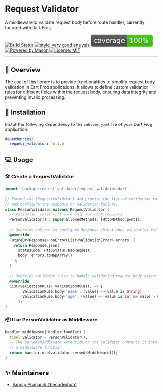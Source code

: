 # Request Validator

A middleware to validate request body before route handler, currently focused with Dart Frog.

[![Build Status][build_status_badge]][build_status_link]
[![style: very good analysis][very_good_analysis_badge]][very_good_analysis_link]
[![Code Coverage][coverage_badge]](https://github.com/thecodexhub/request-validator/actions)
[![Powered by Mason][mason_badge]][mason_link]
[![License: MIT][license_badge]][license_link]

---

## 🧭 Overview

The goal of this library is to provide functionalities to simplify request body validation in Dart Frog applications. It allows to define custom validation rules for different fields within the request body, ensuring data integrity and preventing invalid processing.

## 🚧 Installation

Install the following dependency to the `pubspec.yaml` file of your Dart Frog application:

```yaml
dependencies:
  request_validator: ^0.1.0
```

## 💻 Usage

### 🛠️ Create a RequestValidator

```dart
import 'package:request_validator/request_validator.dart';

// Extend the [RequestValidator] and provide the list of validation rules
// and configure the Response on validation failure.
class PersonValidator extends RequestValidator {
  // Validation rules will work only for POST requests
  PersonValidator() : super(allowedMethods: [HttpMethod.post]);

  // Override onError to configure Response object when validation fails
  @override
  FutureOr<Response> onError(List<ValidationError> errors) {
    return Response.json(
      statusCode: HttpStatus.badRequest,
      body: errors.toMapArray()
    );
  }

  // Override validator rules to handle validating request body object
  @override
  List<ValidationRule> validationRules() => [
        ValidationRule.body('name', (value) => value is String),
        ValidationRule.body('age', (value) => value is int && value > 0),
      ];
}
```

### 📦 Use PersonValidator as Middleware

```dart
Handler middleware(Handler handler) {
  final validator = PersonValidator();
  // The serveAsMiddleware extension on the validator converts it into 
  // a middleware function
  return handler.use(validator.serveAsMiddleware());
}
```

## ✨ Maintainers

- [Sandip Pramanik (thecodexhub)][thecodexhub]

[thecodexhub]: https://github.com/thecodexhub
[license_badge]: https://img.shields.io/badge/license-MIT-blue.svg
[license_link]: https://opensource.org/licenses/MIT
[mason_badge]: https://img.shields.io/endpoint?url=https%3A%2F%2Ftinyurl.com%2Fmason-badge
[mason_link]: https://github.com/felangel/mason
[very_good_analysis_badge]: https://img.shields.io/badge/style-very_good_analysis-B22C89.svg
[very_good_analysis_link]: https://pub.dev/packages/very_good_analysis
[coverage_badge]: https://raw.githubusercontent.com/thecodexhub/request-validator/main/coverage_badge.svg
[build_status_badge]: https://github.com/thecodexhub/request-validator/workflows/ci/badge.svg
[build_status_link]: https://github.com/thecodexhub/request-validator/actions
